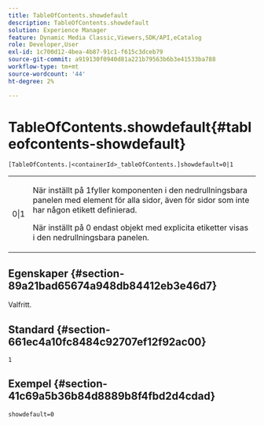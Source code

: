 ```yaml
---
title: TableOfContents.showdefault
description: TableOfContents.showdefault
solution: Experience Manager
feature: Dynamic Media Classic,Viewers,SDK/API,eCatalog
role: Developer,User
exl-id: 1c700d12-4bea-4b87-91c1-f615c3dceb79
source-git-commit: a919130f0940d81a221b79563b6b3e41533ba788
workflow-type: tm+mt
source-wordcount: '44'
ht-degree: 2%

---
```


# TableOfContents.showdefault{#tableofcontents-showdefault}

`[TableOfContents.|<containerId>_tableOfContents.]showdefault=0|1`

<table id="table_BE34F807437C4955A2A640495E05138F"> 
 <tbody> 
  <tr> 
   <td> <p> <span class="codeph"> 0|1</span> </p> </td> 
   <td> <p> När inställt på <span class="codeph"> 1</span>fyller komponenten i den nedrullningsbara panelen med element för alla sidor, även för sidor som inte har någon etikett definierad. </p> <p>När inställt på <span class="codeph"> 0</span> endast objekt med explicita etiketter visas i den nedrullningsbara panelen. </p> </td> 
  </tr> 
 </tbody> 
</table>

## Egenskaper {#section-89a21bad65674a948db84412eb3e46d7}

Valfritt.

## Standard {#section-661ec4a10fc8484c92707ef12f92ac00}

`1`

## Exempel {#section-41c69a5b36b84d8889b8f4fbd2d4cdad}

`showdefault=0`
